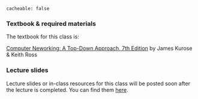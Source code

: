 ```
cacheable: false
```
### Textbook & required materials

The textbook for this class is:

[Computer Neworking: A Top-Down Approach, 7th Edition](https://www.pearsonhighered.com/program/Kurose-Computer-Networking-A-Top-Down-Approach-7th-Edition/PGM1101673.html)
by James Kurose & Keith Ross

### Lecture slides

Lecture slides or in-class resources for this class will be posted soon after the lecture is completed.
You can find them [here](http://mathcs.pugetsound.edu/~tmullen/secure/s17nw/).
